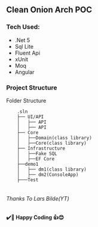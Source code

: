 ## Clean Onion Arch POC

### Tech Used:

  - .Net 5
  - Sql Lite
  - Fluent Api
  - xUnit
  - Moq
  - Angular


### Project Structure

Folder Structure 

```
	.sln
	├── UI/API	
	│   ├── API
	│   ├── API
	├── Core
	│   ├──Domain(class library)
	│   ├──Core(class library)
	├── Infrastructure
	│   ├──Fake SQL
	│   ├──EF Core
	├──demo1
	│   ├── dm1(class library)
	│   ├── dm2(ConsoleApp)
	├───Test


```


###### Thanks To Lars Bilde(YT)
**✔️🍺 Happy Coding 👍😊**